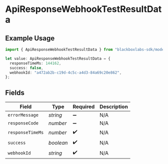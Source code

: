 # ApiResponseWebhookTestResultData

## Example Usage

```typescript
import { ApiResponseWebhookTestResultData } from "blackboxlabs-sdk/models";

let value: ApiResponseWebhookTestResultData = {
  responseTimeMs: 144162,
  success: false,
  webhookId: "a472ab2b-c19d-4c5c-a4d3-84a69c20e862",
};
```

## Fields

| Field              | Type               | Required           | Description        |
| ------------------ | ------------------ | ------------------ | ------------------ |
| `errorMessage`     | *string*           | :heavy_minus_sign: | N/A                |
| `responseCode`     | *number*           | :heavy_minus_sign: | N/A                |
| `responseTimeMs`   | *number*           | :heavy_check_mark: | N/A                |
| `success`          | *boolean*          | :heavy_check_mark: | N/A                |
| `webhookId`        | *string*           | :heavy_check_mark: | N/A                |
